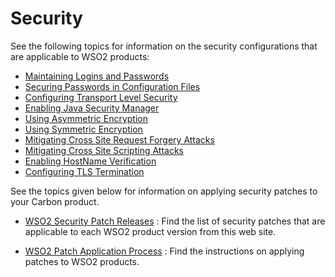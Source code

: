 # Security

See the following topics for information on the security configurations
that are applicable to WSO2 products:

-   [Maintaining Logins and
    Passwords](../../administer/maintaining-logins-and-passwords)
-   [Securing Passwords in Configuration
    Files](../../administer/securing-passwords-in-configuration-files)
-   [Configuring Transport Level
    Security](Configuring-Transport-Level-Security)
-   [Enabling Java Security Manager](../../administer/enabling-java-security-manager)
-   [Using Asymmetric Encryption](../../administer/using-asymmetric-encryption)
-   [Using Symmetric Encryption](../../administer/using-symmetric-encryption)
-   [Mitigating Cross Site Request Forgery
    Attacks](Mitigating-Cross-Site-Request-Forgery-Attacks)
-   [Mitigating Cross Site Scripting
    Attacks](Mitigating-Cross-Site-Scripting-Attacks)
-   [Enabling HostName Verification](../../administer/enabling-hostname-verification)
-   [Configuring TLS Termination](Configuring-TLS-Termination)

See the topics given below for information on applying security patches
to your Carbon product.

-   [WSO2 Security Patch
    Releases](http://wso2.com/security-patch-releases/) : Find the list
    of security patches that are applicable to each WSO2 product version
    from this web site.

-   [WSO2 Patch Application
    Process](https://docs.wso2.com/display/Carbon443/WSO2+Patch+Application+Process)
    : Find the instructions on applying patches to WSO2 products.
